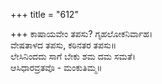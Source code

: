 +++
title = "612"

+++
ಕಾಷಾಯವೇಂ ತಪಸು? ಗೃಹಲೋಕನಿರ್ವಾಹ।  
ವೇಷತಾಳದ ತಪಸು, ಕಠಿನತರ ತಪಸು॥  
ಲೇಸಿನಿಂದದು ಸಾಗೆ ಬೇಕು ಶಮ ದಮ ಸಮತೆ।  
ಆಸಿಧಾರವ್ರತವೊ - ಮಂಕುತಿಮ್ಮ॥  
